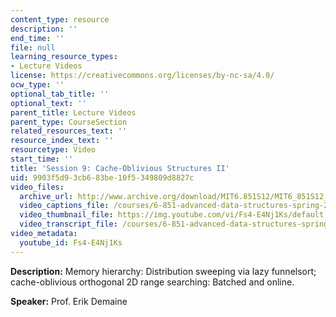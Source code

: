 ```yaml
---
content_type: resource
description: ''
end_time: ''
file: null
learning_resource_types:
- Lecture Videos
license: https://creativecommons.org/licenses/by-nc-sa/4.0/
ocw_type: ''
optional_tab_title: ''
optional_text: ''
parent_title: Lecture Videos
parent_type: CourseSection
related_resources_text: ''
resource_index_text: ''
resourcetype: Video
start_time: ''
title: 'Session 9: Cache-Oblivious Structures II'
uid: 9903f5d9-3cb6-83be-10f5-349809d8827c
video_files:
  archive_url: http://www.archive.org/download/MIT6.851S12/MIT6_851S12_lec09_300k.mp4
  video_captions_file: /courses/6-851-advanced-data-structures-spring-2012/d255aec2a5535aa6bce220df701f6ea7_Fs4-E4Nj1Ks.vtt
  video_thumbnail_file: https://img.youtube.com/vi/Fs4-E4Nj1Ks/default.jpg
  video_transcript_file: /courses/6-851-advanced-data-structures-spring-2012/b11aca198394313df597fa6d4c0af1c2_Fs4-E4Nj1Ks.pdf
video_metadata:
  youtube_id: Fs4-E4Nj1Ks
---
```


**Description:** Memory hierarchy: Distribution sweeping via lazy funnelsort; cache-oblivious orthogonal 2D range searching: Batched and online.

**Speaker:** Prof. Erik Demaine

